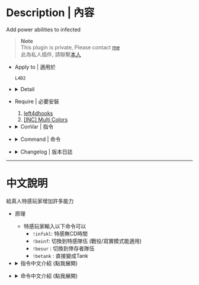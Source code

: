 # Description | 內容
Add power abilities to infected

> __Note__ <br/>
This plugin is private, Please contact [me](https://github.com/fbef0102/Game-Private_Plugin#私人插件列表-private-plugins-list)<br/>
此為私人插件, 請聯繫[本人](https://github.com/fbef0102/Game-Private_Plugin#私人插件列表-private-plugins-list)

* Apply to | 適用於
    ```
    L4D2
    ```

* <details><summary>Detail</summary>

    * Type ```!infskl```: No CD time for infected ability
    * Type ```!beinf```: Switch to infected team (works in coop/realism mode)
    * Type ```!besur``` : Switch survivor team
    * Type ```!betank``` : You become tank immediately
</details>

* Require | 必要安裝
	1. [left4dhooks](https://forums.alliedmods.net/showthread.php?t=321696)
	2. [[INC] Multi Colors](https://github.com/fbef0102/L4D1_2-Plugins/releases/tag/Multi-Colors)

* <details><summary>ConVar | 指令</summary>

    * cfg/sourcemod/l4d2_infected_strong_power.cfg
        ```php
        // 0=Plugin off, 1=Plugin on.
        l4d2_infected_strong_power_allow "1"

        // If 1, Enable SI Skill ability: No CD time for infected ability (!infskl command)
        l4d2_infected_strong_power_skill_enable "1"

        // Player with these flag have access to use !infskl command (Empty=Everyone, -1=No one)
        l4d2_infected_strong_power_skill_flags ""

        // If 1, player can use !beinf to infected team or !besur to survivor team
        l4d2_infected_strong_power_team_enable "1"

        // Players with these flags have access to use command to infected and survivor team. (Empty = Everyone, -1: Nobody)
        l4d2_infected_strong_power_team_flag ""

        // If 1, player can use !betank to become tank immediately
        l4d2_infected_strong_power_betank_enable "1"

        // Players with these flags have access to use command to become tank immediately (Empty = Everyone, -1: Nobody)
        l4d2_infected_strong_power_betank_flag ""
        ```
</details>

* <details><summary>Command | 命令</summary>
	
	* **Turn on/off SI Skill ability.**
		```php
		sm_infskl
		```

	* **SWitch to infected team**
		```php
		sm_beinf
		```

	* **SWitch to survivor team**
		```php
		sm_besur
		```

	* **Become Tank immediately**
		```php
		sm_betank
		```
</details>

* <details><summary>Changelog | 版本日誌</summary>

    * 1.0h (2023-8-15)
	    * Initial Release
</details>

- - - -
# 中文說明
給真人特感玩家增加許多能力

* 原理
    * 特感玩家輸入以下命令可以
        * ```!infskl```: 特感無CD時間
        * ```!beinf```: 切換到特感隊伍 (戰役/寫實模式能適用)
        * ```!besur``` : 切換到倖存者隊伍
        * ```!betank``` : 直接變成Tank

* <details><summary>指令中文介紹 (點我展開)</summary>

    * cfg/sourcemod/l4d2_infected_strong_power.cfg
        ```php
        // 0=關閉插件, 1=啟動插件
        l4d2_infected_strong_power_allow "1"

        // 為1時，玩家可以啟用能力: 特感無CD時間 (輸入!infskl)
        l4d2_infected_strong_power_skill_enable "1"

        // 擁有這些權限的玩家，才可以輸入!infskl (留白 = 任何人都能, -1: 無人)
        l4d2_infected_strong_power_skill_flags ""

        // 為1時，玩家可以切換到特感與倖存者隊伍 (輸入!beinf與!besur)
        l4d2_infected_strong_power_team_enable "1"

        // 擁有這些權限的玩家，才可以輸入!beinf與!besur (留白 = 任何人都能, -1: 無人)
        l4d2_infected_strong_power_team_flag ""

        // 為1時，玩家可以直接變成Tank (輸入!betank)
        l4d2_infected_strong_power_betank_enable "1"

        // 擁有這些權限的玩家，才可以輸入!betank (留白 = 任何人都能, -1: 無人)
        l4d2_infected_strong_power_betank_flag ""
        ```
</details>

* <details><summary>命令中文介紹 (點我展開)</summary>
	
	* **開關特感無CD時間的能力.**
		```php
		sm_infskl
		```

	* **切換到特感隊伍 (戰役/寫實模式能適用)**
		```php
		sm_beinf
		```

	* **切換到倖存者隊伍**
		```php
		sm_besur
		```

	* **直接變成Tank**
		```php
		sm_betank
		```
</details>
